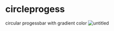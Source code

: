 # circleprogess
circular progessbar with gradient color
![untitled](https://user-images.githubusercontent.com/20221469/56956837-eb4a6880-6b62-11e9-87a3-4ba252255f8f.gif)
